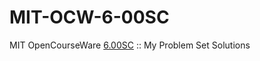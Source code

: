 # MIT-OCW-6-00SC
MIT OpenCourseWare [6.00SC](http://ocw.mit.edu/courses/electrical-engineering-and-computer-science/6-00sc-introduction-to-computer-science-and-programming-spring-2011/) :: My Problem Set Solutions
